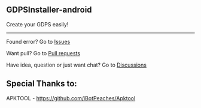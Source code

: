 ## GDPSInstaller-android
Create your GDPS easily!

-----

Found error? Go to [Issues](https://github.com/GDenisC/GDPSInstaller-android/issues)

Want pull? Go to [Pull requests](https://github.com/GDenisC/GDPSInstaller-android/pulls)

Have idea, question or just want chat? Go to [Discussions](https://github.com/GDenisC/GDPSInstaller-android/discussions)
## Special Thanks to:
APKTOOL - https://github.com/iBotPeaches/Apktool
